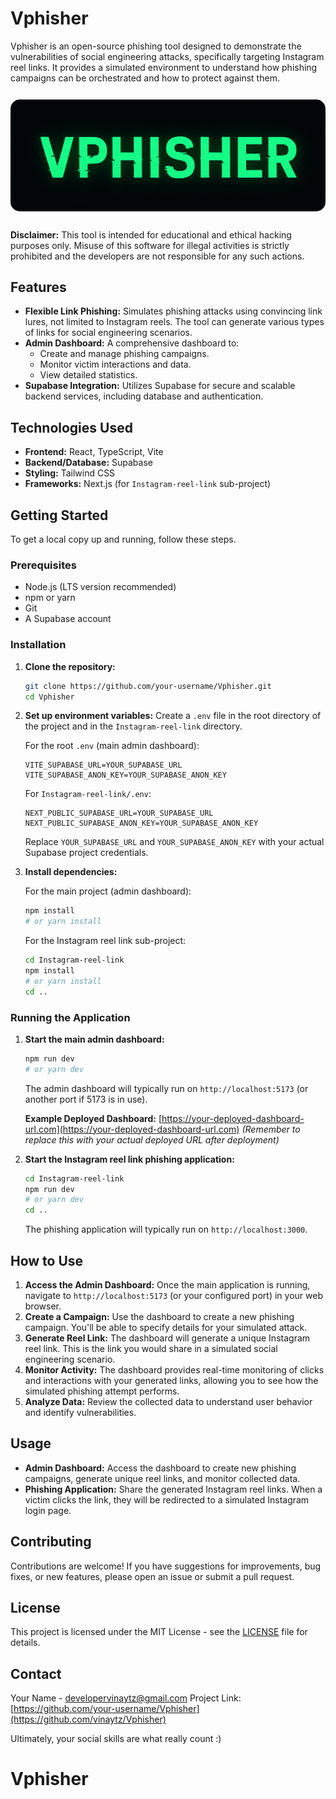 # Vphisher
Vphisher is an open-source phishing tool designed to demonstrate the vulnerabilities of social engineering attacks, specifically targeting Instagram reel links. It provides a simulated environment to understand how phishing campaigns can be orchestrated and how to protect against them.

<img src="public/vphisher_logo.png" alt="Vphisher Logo" style="border-radius: 15px; margin:12px 0">

**Disclaimer:** This tool is intended for educational and ethical hacking purposes only. Misuse of this software for illegal activities is strictly prohibited and the developers are not responsible for any such actions.


## Features

*   **Flexible Link Phishing:** Simulates phishing attacks using convincing link lures, not limited to Instagram reels. The tool can generate various types of links for social engineering scenarios.
*   **Admin Dashboard:** A comprehensive dashboard to:
    *   Create and manage phishing campaigns.
    *   Monitor victim interactions and data.
    *   View detailed statistics.
*   **Supabase Integration:** Utilizes Supabase for secure and scalable backend services, including database and authentication.

## Technologies Used

*   **Frontend:** React, TypeScript, Vite
*   **Backend/Database:** Supabase
*   **Styling:** Tailwind CSS
*   **Frameworks:** Next.js (for `Instagram-reel-link` sub-project)

## Getting Started

To get a local copy up and running, follow these steps.

### Prerequisites

*   Node.js (LTS version recommended)
*   npm or yarn
*   Git
*   A Supabase account

### Installation

1.  **Clone the repository:**
    ```bash
    git clone https://github.com/your-username/Vphisher.git
    cd Vphisher
    ```

2.  **Set up environment variables:**
    Create a `.env` file in the root directory of the project and in the `Instagram-reel-link` directory.
    
    For the root `.env` (main admin dashboard):
    ```
    VITE_SUPABASE_URL=YOUR_SUPABASE_URL
    VITE_SUPABASE_ANON_KEY=YOUR_SUPABASE_ANON_KEY
    ```
    
    For `Instagram-reel-link/.env`:
    ```
    NEXT_PUBLIC_SUPABASE_URL=YOUR_SUPABASE_URL
    NEXT_PUBLIC_SUPABASE_ANON_KEY=YOUR_SUPABASE_ANON_KEY
    ```
    Replace `YOUR_SUPABASE_URL` and `YOUR_SUPABASE_ANON_KEY` with your actual Supabase project credentials.

3.  **Install dependencies:**

    For the main project (admin dashboard):
    ```bash
    npm install
    # or yarn install
    ```

    For the Instagram reel link sub-project:
    ```bash
    cd Instagram-reel-link
    npm install
    # or yarn install
    cd ..
    ```

### Running the Application

1.  **Start the main admin dashboard:**
    ```bash
    npm run dev
    # or yarn dev
    ```
    The admin dashboard will typically run on `http://localhost:5173` (or another port if 5173 is in use).

    **Example Deployed Dashboard:** [https://your-deployed-dashboard-url.com](https://your-deployed-dashboard-url.com)
    *(Remember to replace this with your actual deployed URL after deployment)*

2.  **Start the Instagram reel link phishing application:**
    ```bash
    cd Instagram-reel-link
    npm run dev
    # or yarn dev
    cd ..
    ```
    The phishing application will typically run on `http://localhost:3000`.

## How to Use

1.  **Access the Admin Dashboard:** Once the main application is running, navigate to `http://localhost:5173` (or your configured port) in your web browser.
2.  **Create a Campaign:** Use the dashboard to create a new phishing campaign. You'll be able to specify details for your simulated attack.
3.  **Generate Reel Link:** The dashboard will generate a unique Instagram reel link. This is the link you would share in a simulated social engineering scenario.
4.  **Monitor Activity:** The dashboard provides real-time monitoring of clicks and interactions with your generated links, allowing you to see how the simulated phishing attempt performs.
5.  **Analyze Data:** Review the collected data to understand user behavior and identify vulnerabilities.

## Usage

*   **Admin Dashboard:** Access the dashboard to create new phishing campaigns, generate unique reel links, and monitor collected data.
*   **Phishing Application:** Share the generated Instagram reel links. When a victim clicks the link, they will be redirected to a simulated Instagram login page.

## Contributing

Contributions are welcome! If you have suggestions for improvements, bug fixes, or new features, please open an issue or submit a pull request.

## License

This project is licensed under the MIT License - see the [LICENSE](LICENSE) file for details.

## Contact

Your Name - developervinaytz@gmail.com
Project Link: [https://github.com/your-username/Vphisher](https://github.com/vinaytz/Vphisher)

Ultimately, your social skills are what really count :)
# Vphisher
